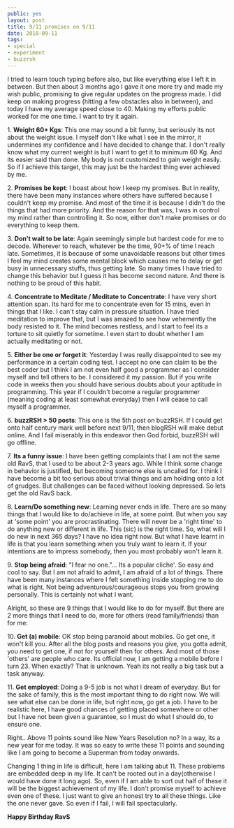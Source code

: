 ```yaml
---
public: yes
layout: post
title: 9/11 promises on 9/11
date: 2010-09-11
tags:
- special
- experiment
- buzzrsh
---
```


I tried to learn touch typing before also, but like everything else I left it in between. But then about 3 months ago I gave it one more try and made my wish public, promising to give regular updates on the progress made. I did keep on making progress (hitting a few obstacles also in between), and today I have my average speed close to 40. Making my efforts public worked for me one time. I want to try it again.

1. **Weight 60+ Kgs**: This one may sound a bit funny, but seriously its not about the weight issue. I myself don't like what I see in the mirror, it undermines my confidence and I have decided to change that. I don't really know what my current weight is but I want to get it to minimum 60 Kg. And its easier said than done. My body is not customized to gain weight easily. So if I achieve this target, this may just be the hardest thing ever achieved by me.

2. **Promises be kept**: I boast about how I keep my promises. But in reality, there have been many instances where others have suffered because I couldn't keep my promise. And most of the time it is because I didn't do the things that had more priority. And the reason for that was, I was in control my mind rather than controlling it. So now, either don't make promises or do everything to keep them.

3. **Don't wait to be late**: Again seemingly simple but hardest code for me to decode. Wherever to reach, whatever be the time, 90+% of time I reach late. Sometimes, it is because of some unavoidable reasons but other times I feel my mind creates some mental block which causes me to delay or get busy in unnecessary stuffs, thus getting late. So many times I have tried to change this behavior but I guess it has become second nature. And there is nothing to be proud of this habit.

4. **Concentrate to Meditate / Meditate to Concentrate**: I have very short attention span. Its hard for me to concentrate even for 15 mins, even in things that I like. I can't stay calm in pressure situation. I have tried meditation to improve that, but I was amazed to see how vehemently the body resisted to it. The mind becomes restless, and I start to feel its a torture to sit quietly for sometime. I even start to doubt whether I am actually meditating or not.

5. **Either be one or forget it**: Yesterday I was really disappointed to see my performance in a certain coding test. I accept no one can claim to be the best coder but I think I am not even half good a programmer as I consider myself and tell others to be. I considered it my passion. But if you write code in weeks then you should have serious doubts about your aptitude in programming. This year if I couldn't become a regular programmer (meaning coding at least somewhat everyday) then I will cease to call myself a programmer.

6. **buzzRSH > 50 posts**: This one is the 5th post on buzzRSH. If I could get onto half century mark well before next 9/11, then blogRSH will make debut online. And I fail miserably in this endeavor then God forbid, buzzRSH will go offline.

7. **Its a funny issue**: I have been getting complaints that I am not the same old RavS, that I used to be about 2-3 years ago. While I think some change in behavior is justified, but becoming someone else is uncalled for. I think I have become a bit too serious about trivial things and am holding onto a lot of grudges. But challenges can be faced without looking depressed. So lets get the old RavS back.

8. **Learn/Do something new**: Learning never ends in life. There are so many things that I would like to do/achieve in life, at some point. But when you say at 'some point' you are procrastinating. There will never be a 'right time' to do anything new or different in life. This (sic) is the right time. So, what will I do new in next 365 days? I have no idea right now. But what I have learnt in life is that you learn something when you truly want to learn it. If your intentions are to impress somebody, then you most probably won't learn it.

9. **Stop being afraid**: "I fear no one."... Its a popular cliche'. So easy and cool to say. But I am not afraid to admit, I am afraid of a lot of things. There have been many instances where I felt something inside stopping me to do what is right. Not being adventurous/courageous stops you from growing personally. This is certainly not what I want.

Alright, so these are 9 things that I would like to do for myself. But there are 2 more things that I need to do, more for others (read family/friends) than for me:

10. **Get (a) mobile**: OK stop being paranoid about mobiles. Go get one, it won't kill you. After all the blog posts and reasons you give, you gotta admit, you need to get one, if not for yourself then for others. And most of those 'others' are people who care. Its official now, I am getting a mobile before I turn 23. When exactly? That is unknown. Yeah its not really a big task but a task anyway.

11. **Get employed**: Doing a 9-5 job is not what I dream of everyday. But for the sake of family, this is the most important thing to do right now. We will see what else can be done in life, but right now, go get a job. I have to be realistic here, I have good chances of getting placed somewhere or other but I have not been given a guarantee, so I must do what I should do, to ensure one.

Right.. Above 11 points sound like New Years Resolution no? In a way, its a new year for me today. It was so easy to write these 11 points and sounding like I am going to become a Superman from today onwards.

Changing 1 thing in life is difficult, here I am talking abut 11. These problems are embedded deep in my life. It can't be rooted out in a day(otherwise I would have done it long ago). So, even if I am able to sort out half of these it will be the biggest achievement of my life. I don't promise myself to achieve even one of these. I just want to give an honest try to all these things. Like the one never gave. So even if I fail, I will fail spectacularly.

**Happy Birthday RavS**
